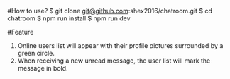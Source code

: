 #How to use?
$ git clone git@github.com:shex2016/chatroom.git
$ cd chatroom
$ npm run install
$ npm run dev

#Feature
1. Online users list will appear with their profile pictures surrounded by a green circle.
2. When receiving a new unread message, the user list will mark the message in bold.
